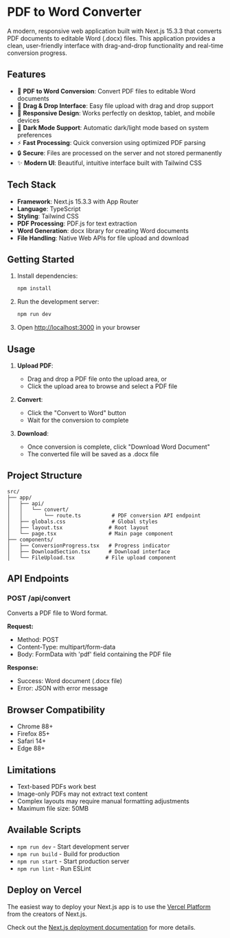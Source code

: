 # PDF to Word Converter

A modern, responsive web application built with Next.js 15.3.3 that converts PDF documents to editable Word (.docx) files. This application provides a clean, user-friendly interface with drag-and-drop functionality and real-time conversion progress.

## Features

- 📄 **PDF to Word Conversion**: Convert PDF files to editable Word documents
- 🎯 **Drag & Drop Interface**: Easy file upload with drag and drop support
- 📱 **Responsive Design**: Works perfectly on desktop, tablet, and mobile devices
- 🌙 **Dark Mode Support**: Automatic dark/light mode based on system preferences
- ⚡ **Fast Processing**: Quick conversion using optimized PDF parsing
- 🔒 **Secure**: Files are processed on the server and not stored permanently
- ✨ **Modern UI**: Beautiful, intuitive interface built with Tailwind CSS

## Tech Stack

- **Framework**: Next.js 15.3.3 with App Router
- **Language**: TypeScript
- **Styling**: Tailwind CSS
- **PDF Processing**: PDF.js for text extraction
- **Word Generation**: docx library for creating Word documents
- **File Handling**: Native Web APIs for file upload and download

## Getting Started

1. Install dependencies:
   ```bash
   npm install
   ```

2. Run the development server:
   ```bash
   npm run dev
   ```

3. Open [http://localhost:3000](http://localhost:3000) in your browser

## Usage

1. **Upload PDF**: 
   - Drag and drop a PDF file onto the upload area, or
   - Click the upload area to browse and select a PDF file

2. **Convert**: 
   - Click the "Convert to Word" button
   - Wait for the conversion to complete

3. **Download**: 
   - Once conversion is complete, click "Download Word Document"
   - The converted file will be saved as a .docx file

## Project Structure

```
src/
├── app/
│   ├── api/
│   │   └── convert/
│   │       └── route.ts          # PDF conversion API endpoint
│   ├── globals.css               # Global styles
│   ├── layout.tsx               # Root layout
│   └── page.tsx                 # Main page component
├── components/
│   ├── ConversionProgress.tsx   # Progress indicator
│   ├── DownloadSection.tsx      # Download interface
│   └── FileUpload.tsx          # File upload component
```

## API Endpoints

### POST /api/convert

Converts a PDF file to Word format.

**Request:**
- Method: POST
- Content-Type: multipart/form-data
- Body: FormData with 'pdf' field containing the PDF file

**Response:**
- Success: Word document (.docx file)
- Error: JSON with error message

## Browser Compatibility

- Chrome 88+
- Firefox 85+
- Safari 14+
- Edge 88+

## Limitations

- Text-based PDFs work best
- Image-only PDFs may not extract text content
- Complex layouts may require manual formatting adjustments
- Maximum file size: 50MB

## Available Scripts

- `npm run dev` - Start development server
- `npm run build` - Build for production
- `npm run start` - Start production server
- `npm run lint` - Run ESLint

## Deploy on Vercel

The easiest way to deploy your Next.js app is to use the [Vercel Platform](https://vercel.com/new?utm_medium=default-template&filter=next.js&utm_source=create-next-app&utm_campaign=create-next-app-readme) from the creators of Next.js.

Check out the [Next.js deployment documentation](https://nextjs.org/docs/app/building-your-application/deploying) for more details.
